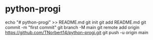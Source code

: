 # python-progi
echo "# python-progi" >> README.md
git init
git add README.md
git commit -m "first commit"
git branch -M main
git remote add origin https://github.com/TNorbert14/python-progi.git
git push -u origin main

